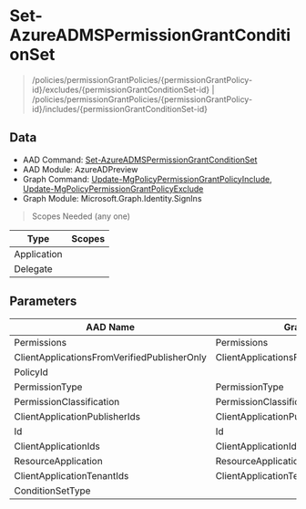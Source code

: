 # Set-AzureADMSPermissionGrantConditionSet

> /policies/permissionGrantPolicies/{permissionGrantPolicy-id}/excludes/{permissionGrantConditionSet-id} | /policies/permissionGrantPolicies/{permissionGrantPolicy-id}/includes/{permissionGrantConditionSet-id}

## Data

+ AAD Command: [Set-AzureADMSPermissionGrantConditionSet](https://docs.microsoft.com/en-us/powershell/module/AzureADPreview/Set-AzureADMSPermissionGrantConditionSet)
+ AAD Module: AzureADPreview
+ Graph Command: [Update-MgPolicyPermissionGrantPolicyInclude](https://docs.microsoft.com/en-us/powershell/module/Microsoft.Graph.Identity.SignIns/Update-MgPolicyPermissionGrantPolicyInclude), [Update-MgPolicyPermissionGrantPolicyExclude](https://docs.microsoft.com/en-us/powershell/module/Microsoft.Graph.Identity.SignIns/Update-MgPolicyPermissionGrantPolicyExclude)
+ Graph Module: Microsoft.Graph.Identity.SignIns

> Scopes Needed (any one)

|Type|Scopes|
|---|---|
|Application||
|Delegate||

## Parameters

|AAD Name|Graph Name|AAD Type|Graph Type|Infos|
|---|---|---|---|---|
|Permissions|Permissions|System.Collections.Generic.List/System.String|System.String[]||
|ClientApplicationsFromVerifiedPublisherOnly|ClientApplicationsFromVerifiedPublisherOnly|System.Nullable/System.Boolean|System.Management.Automation.SwitchParameter||
|PolicyId||System.String|||
|PermissionType|PermissionType|System.String|System.String||
|PermissionClassification|PermissionClassification|System.String|System.String||
|ClientApplicationPublisherIds|ClientApplicationPublisherIds|System.Collections.Generic.List/System.String|System.String[]||
|Id|Id|System.String|System.String||
|ClientApplicationIds|ClientApplicationIds|System.Collections.Generic.List/System.String|System.String[]||
|ResourceApplication|ResourceApplication|System.String|System.String||
|ClientApplicationTenantIds|ClientApplicationTenantIds|System.Collections.Generic.List/System.String|System.String[]||
|ConditionSetType||System.String|||

